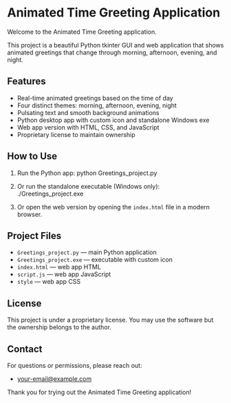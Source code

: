 # Animated Time Greeting Application

Welcome to the Animated Time Greeting application.

This project is a beautiful Python tkinter GUI and web application that shows animated greetings that change through morning, afternoon, evening, and night.

## Features

- Real-time animated greetings based on the time of day
- Four distinct themes: morning, afternoon, evening, night
- Pulsating text and smooth background animations
- Python desktop app with custom icon and standalone Windows exe
- Web app version with HTML, CSS, and JavaScript
- Proprietary license to maintain ownership

## How to Use

1. Run the Python app:
python Greetings_project.py

2. Or run the standalone executable (Windows only):
./Greetings_project.exe

3. Or open the web version by opening the `index.html` file in a modern browser.

## Project Files

- `Greetings_project.py` — main Python application
- `Greetings_project.exe` — executable with custom icon
- `index.html` — web app HTML
- `script.js` — web app JavaScript
- `style` — web app CSS

## License

This project is under a proprietary license. You may use the software but the ownership belongs to the author.

## Contact

For questions or permissions, please reach out:
- your-email@example.com

Thank you for trying out the Animated Time Greeting application!
